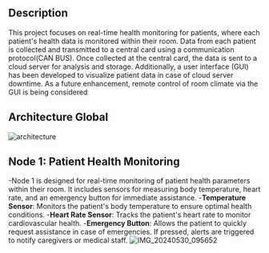 ## Description
This project focuses on real-time health monitoring for patients, where each patient's health data is monitored within their room. Data from each patient is collected and transmitted to a central card using a communication protocol(CAN BUS). Once collected at the central card, the data is sent to a cloud server for analysis and storage. Additionally, a user interface (GUI) has been developed to visualize patient data in case of cloud server downtime. As a future enhancement, remote control of room climate via the GUI is being considered
## Architecture Global

![architecture](https://github.com/WadiiGaied/Patient-Health-Monitoring-and-Room-Climate-Control-System/assets/171201731/05fd2b55-7483-4192-b1b0-fde3aa9b627a)

## Node 1: Patient Health Monitoring

  -Node 1 is designed for real-time monitoring of patient health parameters within their room. It includes sensors for measuring body temperature, heart rate, and an emergency button for 
   immediate assistance.
  -**Temperature Sensor**: Monitors the patient's body temperature to ensure optimal health conditions.
  -**Heart Rate Sensor**: Tracks the patient's heart rate to monitor cardiovascular health.
  -**Emergency Button**: Allows the patient to quickly request assistance in case of emergencies. If pressed, alerts are triggered to notify caregivers or medical staff.
![IMG_20240530_095652](https://github.com/WadiiGaied/Patient-Health-Monitoring-and-Room-Climate-Control-System/assets/171201731/93e7dc28-d744-4366-a4cc-85af90434c0b)


